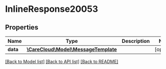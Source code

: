 # InlineResponse20053

## Properties
Name | Type | Description | Notes
------------ | ------------- | ------------- | -------------
**data** | [**\CareCloud\Model\MessageTemplate**](MessageTemplate.md) |  | [optional] 

[[Back to Model list]](../../README.md#documentation-for-models) [[Back to API list]](../../README.md#documentation-for-api-endpoints) [[Back to README]](../../README.md)

